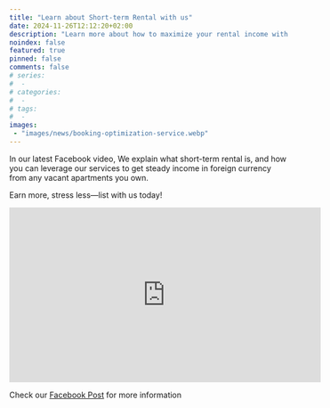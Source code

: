 ```yaml
---
title: "Learn about Short-term Rental with us"
date: 2024-11-26T12:12:20+02:00
description: "Learn more about how to maximize your rental income with our short-term rental service"
noindex: false
featured: true
pinned: false
comments: false
# series:
#  - 
# categories:
#  - 
# tags:
#  - 
images:
 - "images/news/booking-optimization-service.webp"
---
```

In our latest Facebook video, We explain what short-term rental is, and how you can leverage our services to get steady income in foreign currency from any vacant apartments you own.

Earn more, stress less—list with us today!

<iframe src="https://www.facebook.com/plugins/video.php?height=314&href=https%3A%2F%2Fwww.facebook.com%2Fbait.gameel%2Fvideos%2F592160783203810%2F&show_text=false&width=560&t=0" width="560" height="314" style="border:none;overflow:hidden" scrolling="no" frameborder="0" allowfullscreen="true" allow="autoplay; clipboard-write; encrypted-media; picture-in-picture; web-share" allowFullScreen="true"></iframe>

Check our [Facebook Post](https://www.facebook.com/share/v/15uhjb1eyf/) for more information
